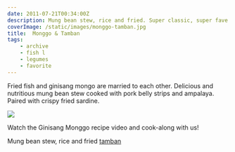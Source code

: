 ```yaml
---
date: 2011-07-21T00:34:00Z
description: Mung bean stew, rice and fried. Super classic, super fave.
coverImage: /static/images/monggo-tamban.jpg
title:  Monggo & Tamban
tags: 
    - archive  
    - fish l
    - legumes 
    - favorite
---
```


Fried fish and ginisang mongo are married to each other. Delicious and nutritious mung bean stew cooked with pork belly strips and ampalaya. Paired with crispy fried sardine.

<div class="photo"><img src="/static/images/monggo-fish-01.jpg"/></div>

Watch the Ginisang Monggo recipe video and cook-along with us! 

Mung bean stew, rice and fried [tamban](http://tl.wikipedia.org/wiki/Tamban)